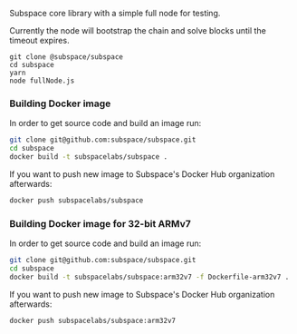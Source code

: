 Subspace core library with a simple full node for testing.

Currently the node will bootstrap the chain and solve blocks until the timeout expires.

```
git clone @subspace/subspace
cd subspace
yarn
node fullNode.js
```

### Building Docker image
In order to get source code and build an image run:
```bash
git clone git@github.com:subspace/subspace.git
cd subspace
docker build -t subspacelabs/subspace .
```

If you want to push new image to Subspace's Docker Hub organization afterwards:
```bash
docker push subspacelabs/subspace
```

### Building Docker image for 32-bit ARMv7
In order to get source code and build an image run:
```bash
git clone git@github.com:subspace/subspace.git
cd subspace
docker build -t subspacelabs/subspace:arm32v7 -f Dockerfile-arm32v7 .
```

If you want to push new image to Subspace's Docker Hub organization afterwards:
```bash
docker push subspacelabs/subspace:arm32v7
```
